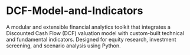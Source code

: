 # DCF-Model-and-Indicators
A modular and extensible financial analytics toolkit that integrates a Discounted Cash Flow (DCF) valuation model with custom-built technical and fundamental indicators. Designed for equity research, investment screening, and scenario analysis using Python.
